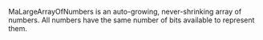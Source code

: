 MaLargeArrayOfNumbers is an auto-growing, never-shrinking array of numbers.  All numbers have the same number of bits available to represent them.